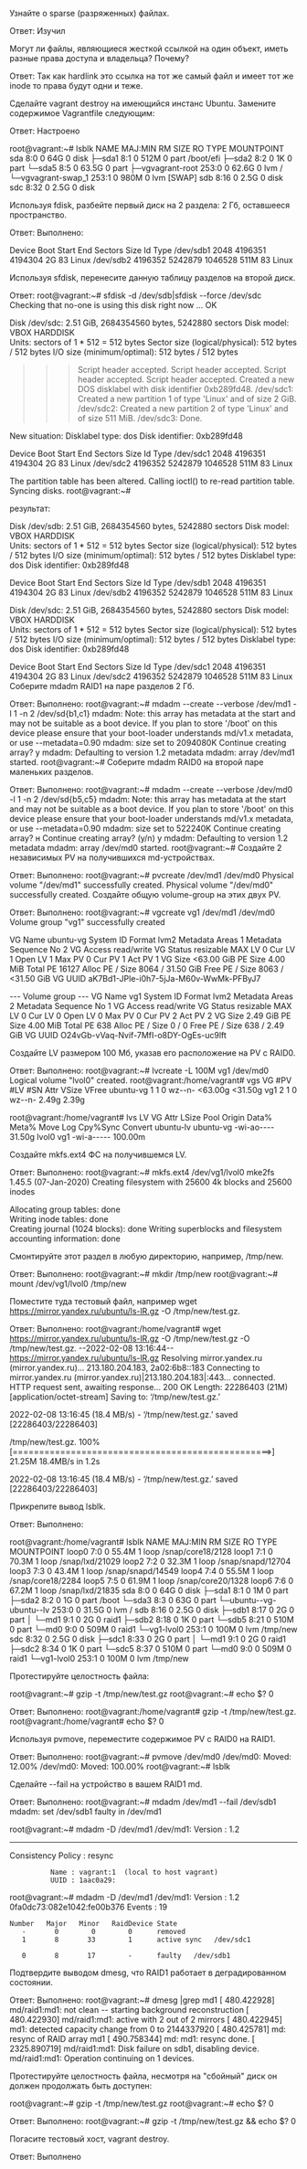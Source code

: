 Узнайте о sparse (разряженных) файлах.


Ответ:
    Изучил

Могут ли файлы, являющиеся жесткой ссылкой на один объект, иметь разные права доступа и владельца? Почему?


Ответ:
Так как hardlink это ссылка на тот же самый файл и имеет тот же inode то права будут одни и теже.


Сделайте vagrant destroy на имеющийся инстанс Ubuntu. Замените содержимое Vagrantfile следующим:


Ответ:
    Настроено

root@vagrant:~# lsblk
NAME                 MAJ:MIN RM  SIZE RO TYPE MOUNTPOINT
sda                    8:0    0   64G  0 disk 
├─sda1                 8:1    0  512M  0 part /boot/efi
├─sda2                 8:2    0    1K  0 part 
└─sda5                 8:5    0 63.5G  0 part 
  ├─vgvagrant-root   253:0    0 62.6G  0 lvm  /
  └─vgvagrant-swap_1 253:1    0  980M  0 lvm  [SWAP]
sdb                    8:16   0  2.5G  0 disk 
sdc                    8:32   0  2.5G  0 disk 

Используя fdisk, разбейте первый диск на 2 раздела: 2 Гб, оставшееся пространство.


Ответ:
Выполнено:
    
Device     Boot   Start     End Sectors  Size Id Type
/dev/sdb1          2048 4196351 4194304    2G 83 Linux
/dev/sdb2       4196352 5242879 1046528  511M 83 Linux

Используя sfdisk, перенесите данную таблицу разделов на второй диск.


Ответ:
root@vagrant:~# sfdisk -d /dev/sdb|sfdisk --force /dev/sdc
Checking that no-one is using this disk right now ... OK

Disk /dev/sdc: 2.51 GiB, 2684354560 bytes, 5242880 sectors
Disk model: VBOX HARDDISK   
Units: sectors of 1 * 512 = 512 bytes
Sector size (logical/physical): 512 bytes / 512 bytes
I/O size (minimum/optimal): 512 bytes / 512 bytes

>>> Script header accepted.
>>> Script header accepted.
>>> Script header accepted.
>>> Script header accepted.
>>> Created a new DOS disklabel with disk identifier 0xb289fd48.
/dev/sdc1: Created a new partition 1 of type 'Linux' and of size 2 GiB.
/dev/sdc2: Created a new partition 2 of type 'Linux' and of size 511 MiB.
/dev/sdc3: Done.

New situation:
Disklabel type: dos
Disk identifier: 0xb289fd48

Device     Boot   Start     End Sectors  Size Id Type
/dev/sdc1          2048 4196351 4194304    2G 83 Linux
/dev/sdc2       4196352 5242879 1046528  511M 83 Linux

The partition table has been altered.
Calling ioctl() to re-read partition table.
Syncing disks.
root@vagrant:~# 

результат:

Disk /dev/sdb: 2.51 GiB, 2684354560 bytes, 5242880 sectors
Disk model: VBOX HARDDISK   
Units: sectors of 1 * 512 = 512 bytes
Sector size (logical/physical): 512 bytes / 512 bytes
I/O size (minimum/optimal): 512 bytes / 512 bytes
Disklabel type: dos
Disk identifier: 0xb289fd48

Device     Boot   Start     End Sectors  Size Id Type
/dev/sdb1          2048 4196351 4194304    2G 83 Linux
/dev/sdb2       4196352 5242879 1046528  511M 83 Linux


Disk /dev/sdc: 2.51 GiB, 2684354560 bytes, 5242880 sectors
Disk model: VBOX HARDDISK   
Units: sectors of 1 * 512 = 512 bytes
Sector size (logical/physical): 512 bytes / 512 bytes
I/O size (minimum/optimal): 512 bytes / 512 bytes
Disklabel type: dos
Disk identifier: 0xb289fd48

Device     Boot   Start     End Sectors  Size Id Type
/dev/sdc1          2048 4196351 4194304    2G 83 Linux
/dev/sdc2       4196352 5242879 1046528  511M 83 Linux
Соберите mdadm RAID1 на паре разделов 2 Гб.


Ответ:
Выполнено:
root@vagrant:~# mdadm --create --verbose /dev/md1 -l 1 -n 2 /dev/sd{b1,c1}
mdadm: Note: this array has metadata at the start and
    may not be suitable as a boot device.  If you plan to
    store '/boot' on this device please ensure that
    your boot-loader understands md/v1.x metadata, or use
    --metadata=0.90
mdadm: size set to 2094080K
Continue creating array? y
mdadm: Defaulting to version 1.2 metadata
mdadm: array /dev/md1 started.
root@vagrant:~# 
Соберите mdadm RAID0 на второй паре маленьких разделов.


Ответ:
Выполнено:
root@vagrant:~# mdadm --create --verbose /dev/md0 -l 1 -n 2 /dev/sd{b5,c5}
mdadm: Note: this array has metadata at the start and
    may not be suitable as a boot device.  If you plan to
    store '/boot' on this device please ensure that
    your boot-loader understands md/v1.x metadata, or use
    --metadata=0.90
mdadm: size set to 522240K
Continue creating array? н
Continue creating array? (y/n) y
mdadm: Defaulting to version 1.2 metadata
mdadm: array /dev/md0 started.
root@vagrant:~# 
Создайте 2 независимых PV на получившихся md-устройствах.


Ответ:
Выполнено:
root@vagrant:~# pvcreate /dev/md1 /dev/md0
  Physical volume "/dev/md1" successfully created.
  Physical volume "/dev/md0" successfully created.
Создайте общую volume-group на этих двух PV.


Ответ:
Выполнено:
root@vagrant:~# vgcreate vg1 /dev/md1 /dev/md0
  Volume group "vg1" successfully created

  VG Name               ubuntu-vg
  System ID
  Format                lvm2
  Metadata Areas        1
  Metadata Sequence No  2
  VG Access             read/write
  VG Status             resizable
  MAX LV                0
  Cur LV                1
  Open LV               1
  Max PV                0
  Cur PV                1
  Act PV                1
  VG Size               <63.00 GiB
  PE Size               4.00 MiB
  Total PE              16127
  Alloc PE / Size       8064 / 31.50 GiB
  Free  PE / Size       8063 / <31.50 GiB
  VG UUID               aK7Bd1-JPle-i0h7-5jJa-M60v-WwMk-PFByJ7

--- Volume group ---
  VG Name               vg1
  System ID
  Format                lvm2
  Metadata Areas        2
  Metadata Sequence No  1
  VG Access             read/write
  VG Status             resizable
  MAX LV                0
  Cur LV                0
  Open LV               0
  Max PV                0
  Cur PV                2
  Act PV                2
  VG Size               2.49 GiB
  PE Size               4.00 MiB
  Total PE              638
  Alloc PE / Size       0 / 0
  Free  PE / Size       638 / 2.49 GiB
  VG UUID               O24vGb-vVaq-Nvif-7MfI-o8DY-OgEs-uc9lft

Создайте LV размером 100 Мб, указав его расположение на PV с RAID0.


Ответ:
Выполнено:
root@vagrant:~# lvcreate -L 100M vg1 /dev/md0
  Logical volume "lvol0" created.
root@vagrant:/home/vagrant# vgs
  VG        #PV #LV #SN Attr   VSize   VFree
  ubuntu-vg   1   1   0 wz--n- <63.00g <31.50g
  vg1         2   1   0 wz--n-   2.49g   2.39g

root@vagrant:/home/vagrant# lvs
 LV        VG        Attr       LSize   Pool Origin Data%  Meta%  Move Log Cpy%Sync Convert
  ubuntu-lv ubuntu-vg -wi-ao----  31.50g
  lvol0     vg1       -wi-a----- 100.00m


Создайте mkfs.ext4 ФС на получившемся LV.


Ответ:
Выполнено:
root@vagrant:~# mkfs.ext4 /dev/vg1/lvol0
mke2fs 1.45.5 (07-Jan-2020)
Creating filesystem with 25600 4k blocks and 25600 inodes

Allocating group tables: done                            
Writing inode tables: done                            
Creating journal (1024 blocks): done
Writing superblocks and filesystem accounting information: done

Смонтируйте этот раздел в любую директорию, например, /tmp/new.


Ответ:
Выполнено:
root@vagrant:~# mkdir /tmp/new
root@vagrant:~# mount /dev/vg1/lvol0 /tmp/new

Поместите туда тестовый файл, например wget https://mirror.yandex.ru/ubuntu/ls-lR.gz -O /tmp/new/test.gz.


Ответ:
Выполнено:
root@vagrant:/home/vagrant# wget https://mirror.yandex.ru/ubuntu/ls-lR.gz -O /tmp/new/test.gz -O /tmp/new/test.gz.
--2022-02-08 13:16:44--  https://mirror.yandex.ru/ubuntu/ls-lR.gz
Resolving mirror.yandex.ru (mirror.yandex.ru)... 213.180.204.183, 2a02:6b8::183
Connecting to mirror.yandex.ru (mirror.yandex.ru)|213.180.204.183|:443... connected.
HTTP request sent, awaiting response... 200 OK
Length: 22286403 (21M) [application/octet-stream]
Saving to: ‘/tmp/new/test.gz.’


2022-02-08 13:16:45 (18.4 MB/s) - ‘/tmp/new/test.gz.’ saved [22286403/22286403]

/tmp/new/test.gz.             100%[=================================================>]  21.25M  18.4MB/s    in 1.2s
 

2022-02-08 13:16:45 (18.4 MB/s) - ‘/tmp/new/test.gz.’ saved [22286403/22286403]



Прикрепите вывод lsblk.


Ответ:
Выполнено:

root@vagrant:/home/vagrant# lsblk
NAME                      MAJ:MIN RM  SIZE RO TYPE  MOUNTPOINT
loop0                       7:0    0 55.4M  1 loop  /snap/core18/2128
loop1                       7:1    0 70.3M  1 loop  /snap/lxd/21029
loop2                       7:2    0 32.3M  1 loop  /snap/snapd/12704
loop3                       7:3    0 43.4M  1 loop  /snap/snapd/14549
loop4                       7:4    0 55.5M  1 loop  /snap/core18/2284
loop5                       7:5    0 61.9M  1 loop  /snap/core20/1328
loop6                       7:6    0 67.2M  1 loop  /snap/lxd/21835
sda                         8:0    0   64G  0 disk
├─sda1                      8:1    0    1M  0 part
├─sda2                      8:2    0    1G  0 part  /boot
└─sda3                      8:3    0   63G  0 part
  └─ubuntu--vg-ubuntu--lv 253:0    0 31.5G  0 lvm   /
sdb                         8:16   0  2.5G  0 disk
├─sdb1                      8:17   0    2G  0 part
│ └─md1                     9:1    0    2G  0 raid1
├─sdb2                      8:18   0    1K  0 part
└─sdb5                      8:21   0  510M  0 part
  └─md0                     9:0    0  509M  0 raid1
    └─vg1-lvol0           253:1    0  100M  0 lvm   /tmp/new
sdc                         8:32   0  2.5G  0 disk
├─sdc1                      8:33   0    2G  0 part
│ └─md1                     9:1    0    2G  0 raid1
├─sdc2                      8:34   0    1K  0 part
└─sdc5                      8:37   0  510M  0 part
  └─md0                     9:0    0  509M  0 raid1
    └─vg1-lvol0           253:1    0  100M  0 lvm   /tmp/new


Протестируйте целостность файла:

root@vagrant:~# gzip -t /tmp/new/test.gz
root@vagrant:~# echo $?
0

Ответ:
Выполнено:
root@vagrant:/home/vagrant# gzip -t /tmp/new/test.gz.
root@vagrant:/home/vagrant# echo $?
0

Используя pvmove, переместите содержимое PV с RAID0 на RAID1.


Ответ:
Выполнено:
root@vagrant:~# pvmove /dev/md0
  /dev/md0: Moved: 12.00%
  /dev/md0: Moved: 100.00%
root@vagrant:~# lsblk


Сделайте --fail на устройство в вашем RAID1 md.


Ответ:
Выполнено:
root@vagrant:~# mdadm /dev/md1 --fail /dev/sdb1
mdadm: set /dev/sdb1 faulty in /dev/md1

root@vagrant:~# mdadm -D /dev/md1
/dev/md1:
           Version : 1.2
*******
Consistency Policy : resync

              Name : vagrant:1  (local to host vagrant)
              UUID : 1aac0a29:
root@vagrant:~# mdadm -D /dev/md1
/dev/md1:
           Version : 1.2
0fa0dc73:082e1042:fe00b376
            Events : 19

    Number   Major   Minor   RaidDevice State
       -       0        0        0      removed
       1       8       33        1      active sync   /dev/sdc1

       0       8       17        -      faulty   /dev/sdb1

Подтвердите выводом dmesg, что RAID1 работает в деградированном состоянии.


Ответ:
Выполнено:
root@vagrant:~# dmesg |grep md1
[  480.422928] md/raid1:md1: not clean -- starting background reconstruction
[  480.422930] md/raid1:md1: active with 2 out of 2 mirrors
[  480.422945] md1: detected capacity change from 0 to 2144337920
[  480.425781] md: resync of RAID array md1
[  490.758344] md: md1: resync done.
[ 2325.890719] md/raid1:md1: Disk failure on sdb1, disabling device.
               md/raid1:md1: Operation continuing on 1 devices.

Протестируйте целостность файла, несмотря на "сбойный" диск он должен продолжать быть доступен:

root@vagrant:~# gzip -t /tmp/new/test.gz
root@vagrant:~# echo $?
0

Ответ:
Выполнено:
root@vagrant:~# gzip -t /tmp/new/test.gz && echo $?
0

Погасите тестовый хост, vagrant destroy.


Ответ:
Выполнено